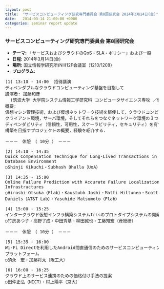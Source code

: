 ```yaml
---
layout: post
title:  "サービスコンピューティング研究専門委員会 第8回研究会 2014年3月14日(金)"
date:   2014-03-14 21:00:00 +0900
categories: seminar report update
---
```


### サービスコンピューティング研究専門委員会 第8回研究会
- __テーマ:__ 「サービスおよびクラウドのQoS・SLA・ポリシー」および一般
- __日程:__ 2014年3月14日(金)
- __場所:__ 国立情報学研究所(NII)12F会議室（1210/1208）
- __プログラム:__


<pre>
(1) 13:10 - 14:00  招待講演
ディペンダブルなクラウドコンピューティング基盤を目指して
講演者: 加藤和彦
  (筑波大学 大学院システム情報工学研究科 コンピュータサイエンス専攻 ／情報学群 情報科学類 教授)
概要:
仮想マシン管理技術，および仮想ネットワーク技術を駆使して，クラウドコンピューティングを構成する
クライアント環境，サーバ環境，そしてそれらをつなぐネットワーク環境の３つの環境において，
ディペンダビリティ（信頼性，可用性，スケーラビリティ，セキュリティ）を有する基盤システムの
構築を目指すプロジェクトの概要，経験を紹介する．

－－－　休憩　（ 10分 ）　－－－

(2) 14:10 - 14:35
Quick Compensation Technique for Long-Lived Transactions in Cloud based
Database Environment
○Shinji Kikuchi・Subhash Bhalla（UoA）

(3) 14:35 - 15:00
Online Failure Prediction with Accurate Failure Localization in Cloud
Infrastructures
○Hiroshi Otsuka（Flab）・Kaustubh Joshi・Matti Hiltunen・Scott
Daniels（AT&amp;T Lab）・Yasuhide Matsumoto（Flab）

(4) 15:00 - 15:25
インタークラウド仮想インフラ構築システムIrisのプロトタイプシステムの開発
○竹房あつ子・高野了成・中田秀基・柳田誠也・工藤知宏（産総研）

－－－　休憩　（ 10分 ）　－－－

(5) 15:35 - 16:00
Wi-Fi Directを利用したAndroid間直通信のためのサービスコンピューティング
プラットフォーム
○須永　宏・加藤将太（阪工大）

(6) 16:00 - 16:25
クラウド上のサービス連携のための価格付け手法の提案
○田仲正弘（NICT）・村上陽平（京大）
</pre>

